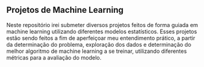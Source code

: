 ## Projetos de Machine Learning
Neste repositório irei submeter diversos projetos feitos de forma guiada em machine learning utilizando diferentes modelos estatísticos. Esses projetos estão sendo feitos a fim de aperfeiçoar meu entendimento prático, a partir da determinação do problema, exploração dos dados e determinação do melhor algoritmo de machine learning a se treinar, utilizando diferentes métricas para a avaliação do modelo.
